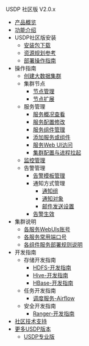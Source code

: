 <div class="sidebar_title icon_"> USDP 社区版 V2.0.x </div>   

* [产品概览](/usdp_community/2.0.x/README)
* [功能介绍](usdp_community/2.0.x/release_notes)
* USDP社区版安装
  * [安装包下载](usdp_community/plan&create/download)
  * [资源规划参考](usdp_community/plan&create/deploy_plan)
  * [部署操作指南](usdp_community/plan&create/install)
* 操作指南
  * [创建大数据集群](usdp_community/webconsole/cluster_create)
  * 集群节点
    * [节点管理](usdp_community/webconsole/node)
    * [节点扩展](usdp_community/webconsole/node_add)
  * 服务管理
    * [服务概况查看](usdp_community/webconsole/service_state)
    * [服务配置修改](usdp_community/webconsole/service_config)
    * [服务组件管理](usdp_community/webconsole/service_component)
    * [添加服务或组件](usdp_community/webconsole/service_extension)
    * [服务Web UI访问](usdp_community/webconsole/service_web)
    * [集群配置与进程拉起](usdp_community/webconsole/cluster_service)
  * [监控管理](usdp_community/webconsole/monitor)
  * 告警管理
    * [告警模板管理](usdp_community/webconsole/alarmTemplate)
    * 通知方式管理
      * [通知组](usdp_community/webconsole/alarmInform_group)
      * [通知对象](usdp_community/webconsole/alarmInform_object)
      * [邮件发送设置](usdp_community/webconsole/alarmInform_email)
    * [告警生效](usdp_community/webconsole/alarmTemplate_work)
* 集群说明
  * [各服务WebUIs账号](usdp_community/2.0.x/cluster_notes/login)
  * [各服务常用端口号](usdp_community/2.0.x/cluster_notes/ports)
  * [各组件服务部署规则说明](usdp_community/2.0.x/cluster_notes/rule)
* 开发指南
  * 存储开发指南
    * [HDFS-开发指南](usdp_community/developer/hdfs)
    * [Hive-开发指南](usdp_community/developer/hive)
    * [HBase-开发指南](usdp_community/developer/hbase)
  * 任务开发指南
    * [调度服务-Airflow](usdp_community/schedule/airflow)
  * 安全开发指南
    * [Ranger-开发指南](usdp_community/developer/ranger)
* [社区技术支持](usdp_community/support)
* [更多USDP版本](/usdp_community/version_list)
  * [USDP专业版](/usdpdc/README)



